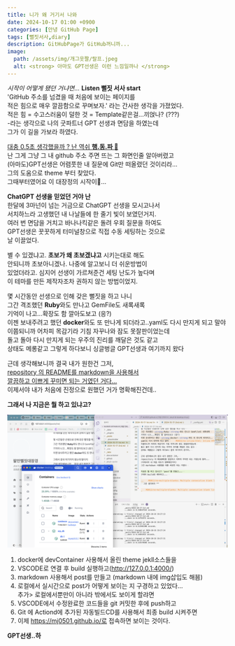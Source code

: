 ```yaml
---
title: 니가 왜 거기서 나와
date: 2024-10-17 01:00 +0900
categories: [안녕 GitHub Page]
tags: [뻘짓서사,diary]
description: GitHubPage가 GitHub꺼니까...
image: 
  path: /assets/img/개그웃짤/랄프.jpeg
  alt: <strong> 아마도 GPT선생은 이런 느낌일까나 </strong>
---
```

_시작이 어떻게 됐던 거냐면..._ <strong>Listen 뻘짓 서사 start</strong>  
'GitHub 주소를 넘겼을 때 처음에 보이는 페이지를  
적은 힘으로 매우 깔끔함으로 꾸며보자.' 라는 간사한 생각을 가졌었다.  
적은 힘 = 수고스러움이 덜한 것 = Template같은걸...끼얹나? (???)  
-라는 생각으로 나의 굿파트너 GPT 선생과 면담을 하였는데  
그가 이 길을 가보라 하였다.

<u>대충 0.5초 생각했을까 ? 난 역쉬 <strong>행.동.파 </strong>👊</u>  
난 그게 그냥 그 내 github 주소 주면 뜨는 그 화면인줄 알아버렸고  
(아마도)GPT선생은 어렴풋한 내 질문에 Git만 떠올렸던 것이리라...  
그의 도움으로 theme 부터 찾았다.   
그때부터였어요 이 대장정의 시작이🐥...

<strong> ChatGPT 선생을 믿었던 거야 난 </strong>  
한달에 3마넌이 넘는 거금으로 ChatGPT 선생을 모시고나서  
서치하느라 고생했던 내 나날들에 한 줄기 빛이 보였던거지.  
여러 번 면담을 거치고 바나나킥같은 돌려 우회 질문을 하여도  
GPT선생은 꿋꿋하게 터미널창으로 직접 수동 세팅하는 것으로  
날 이끌었다.  
  
별 수 있겠냐고. <strong>초보가 왜 초보겠냐고</strong> 시키는대로 해도  
안되니까 초보아니겠나.  나중에 알고보니 더 쉬운방법이  
있었더라고. 심지어 선생이 가르쳐준건  세팅 난도가 높다며  
이 테마를 만든 제작자조차 권하지 않는 방법이었지.  
  
  
몇 시간동안 선생으로 인해 갖은 뻘짓을 하고 나니  
그간 격조했던 <strong>Ruby</strong>와도 만나고 GemFile도 새록새록  
기억이 나고...확장도 함 깔아도보고 (응?)  
이젠 보내주려고 했던 <strong>docker</strong>와도 또 만나게 되더라고..yaml도 다시 만지게 되고 말야  
이쯤되니까 어차피 목감기라 기침 자꾸나와 잠도 못잘판이었는데  
돌고 돌아 다시 만지게 되는 우주의 진리를 깨달은 것도 같고  
상태도 메롱같고 그렇게 하다보니 싱글벙글 GPT선생과 여기까지 왔다  

근데 생각해보니까 결국 내가 원한건 그저,  
<u>repository 의 README를 markdown을 사용해서  
깔끔하고 이쁘게 꾸미면 되는 거였던 거다...</u>  
이제서야 내가 처음에 진정으로 원했던 거가 명확해진건데..
  

<strong>그래서 나 지금은 뭘 하고 있냐고?</strong>  

![_여긴 어디 나는 누구_](/assets/screenshot/241017_1.png)
1. docker에 devContainer 사용해서 올린 theme jekll소스들을
2. VSCODE로 연결 후 build 실행하고(http://127.0.0.1:4000/)
3. markdown 사용해서 post를 만들고 (markdown 내에 img삽입도 해븜)
4. 로컬에서 실시간으로 post가 어떻게 보이는 지 구경하고 있었다...  
   추가> 로컬에서뿐만이 아니라 밖에서도 보이게 할랴면
5. VSCODE에서 수정완료한 코드들을 git 커밋한 후에 push하고
6. Git 에 Actiond에 추가된 자동빌드CD를 사용해서 최종 build 시켜주면
7. 이제 https://mj0501.github.io/로 접속하면 보이는 것이다.
  
  __GPT선생..하__

